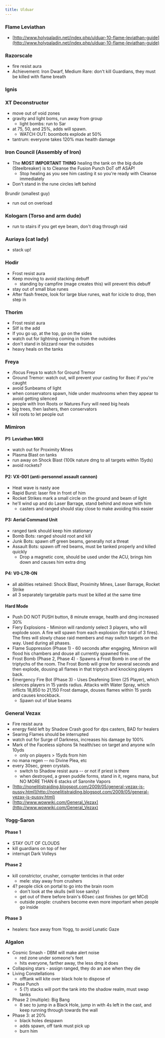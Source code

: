 ```yaml
---
title: Ulduar
---
```

### Flame Leviathan
  * [http://www.holypaladin.net/index.php/ulduar-10-flame-leviathan-guide](http://www.holypaladin.net/index.php/ulduar-10-flame-leviathan-guide)

### Razorscale
  * fire resist aura
  * Achievement: Iron Dwarf, Medium Rare: don't kill Guardians, they must be killed with flame breath

### Ignis

### XT Deconstructor
  * move out of void zones
  * gravity and light boms, run away from group
    * light bombs: run to Sar
  * at 75, 50, and 25%, adds will spawn.  
    * WATCH OUT: boombots explode at 50%
  * tantrum: everyone takes 120% max health damage

### Iron Council (Assembly of Iron)
  * The **MOST IMPORTANT THING** healing the tank on the big dude (Steelbreaker) is to Cleanse the Fusion Punch DoT off ASAP!
    * Stop healing as you see him casting it so you're ready with Cleanse immediately
  * Don't stand in the rune circles left behind

Brundir (smallest guy)
  * run out on overload

### Kologarn (Torso and arm dude)
  * run to stairs if you get eye beam, don't drag through raid

### Auriaya (cat lady)
  * stack up!

### Hodir
  * Frost resist aura
  * Keep moving to avoid stacking debuff
    * standing by campfire (mage creates this) will prevent this debuff
  * stay out of small blue runes
  * After flash freeze, look for large blue runes, wait for icicle to drop, then step in

### Thorim
  * Frost resist aura
  * Silf is the add
  * If you go up, at the top, go on the sides
  * watch out for lightning coming in from the outsides
  * don't stand in blizzard near the outsides
  * heavy heals on the tanks

### Freya
  * /focus Freya to watch for Ground Tremor
  * Ground Tremor: watch out, will prevent your casting for 8sec if you're caught
  * avoid Sunbeams of light
  * when conservators spawn, hide under mushrooms when they appear to avoid getting silenced
  * people with Iron Roots or Natures Fury will need big heals
  * big trees, then lashers, then conservators
  * kill roots to let people out

### Mimiron

#### P1: Leviathan MKII
  * watch out for Proximity Mines
  * Plasma Blast on tanks
  * run away on Shock Blast (100k nature dmg to all targets within 15yds)
  * avoid rockets?

#### P2: VX-001 (anti-personnel assault cannon)
  * Heat wave is nasty aoe
  * Rapid Burst: laser fire in front of him
  * Rocket Strikes mark a small circle on the ground and beam of light
  * he'll wind up and do Laser Barrage, stand behind and move with him
    * casters and ranged should stay close to make avoiding this easier

#### P3: Aerial Command Unit
  * ranged tank should keep him stationary
  * Bomb Bots: ranged should root and kill
  * Junk Bots: spawn off green beams, generally not a threat
  * Assault Bots: spawn off red beams, must be tanked properly and killed quickly
    * Drop a magnetic core, should be used under the ACU, brings him down and causes him extra dmg

#### P4: V0-L7R-0N
  * all abilities retained: Shock Blast, Proximity Mines, Laser Barrage, Rocket Strike
  * all 3 separately targetable parts must be killed at the same time

#### Hard Mode
  * Push DO NOT PUSH button, 8 minute enrage, health and dmg increased 30%
  * Fiery Explosions - Mimiron will randomly select 3 players, who will explode soon. A fire will spawn from each explosion (for total of 3 fires). The fires will slowly chase raid members and may switch targets on the way. Used during all phases.
  * Flame Suppression (Phase 1) - 60 seconds after engaging, Mimiron will flood his chambers and douse all currently spawned fires.
  * Frost Bomb (Phase 2, Phase 4) - Spawns a Frost Bomb in one of the triptychs of the room. The Frost Bomb will grow for several seconds and then explode, dousing all flames in that triptych and knocking players back.
  * Emergency Fire Bot (Phase 3) - Uses Deafening Siren (25 Player), which silences players in 15 yards radius. Attacks with Water Spray, which inflicts 18,850 to 21,150 Frost damage, douses flames within 15 yards and causes knockback.
    * Spawn out of blue beams

### General Vezax
  * Fire resist aura
  * energy field left by Shadow Crash good for dps casters, BAD for healers
  * Searing Flames should be interrupted
  * watch out for Surge of Darkness, increases his damage by 100%
  * Mark of the Faceless siphons 5k health/sec on target and anyone w/in 10yds
    * only on players > 15yds from him
  * no mana regen -- no Divine Plea, etc
  * every 30sec, green crystals.  
    * switch to Shadow resist aura -- or not if priest is there
    * when destroyed, a green puddle forms, stand in it, regens mana, but NO MORE THAN 6 stacks of Saronite Vapors 
  * [http://nonelitistraiding.blogspot.com/2009/05/general-vezax-is-pussy.html](http://nonelitistraiding.blogspot.com/2009/05/general-vezax-is-pussy.html)
  * [http://www.wowwiki.com/General_Vezax](http://www.wowwiki.com/General_Vezax)

### Yogg-Saron

#### Phase 1
  * STAY OUT OF CLOUDS
  * kill guardians on top of her
  * interrupt Dark Volleys

#### Phase 2
  * kill constrictor, crusher, corrupter tenticles in that order
    * mele: stay away from crushers
  * 4? people click on portal to go into the brain room
    * don't look at the skulls (will lose sanity)
    * get out of there before brain's 60sec cast finishes (or get MCd)
    * outside people: crushers become even more important when people go inside

#### Phase 3
  * healers: face away from Yogg, to avoid Lunatic Gaze

### Algalon
  * Cosmic Smash - DBM will make alert noise
    * red zone under someone's feet
    * hits everyone, farther away, the less dmg it does
  * Collapsing stars - assign ranged, they do an aoe when they die
  * Living Constellations
    * offtank will kite over black hole to dispose of
  * Phase Punch
    * 5 (?) stacks will port the tank into the shadow realm, must swap tanks
  * Phase 2 (multiple): Big Bang
    * 8 sec to jump in a Black Hole, jump in with 4s left in the cast, and keep running through towards the wall
  * Phase 3: at 20%
    * black holes despawn
    * adds spawn, off tank must pick up
    * burn him
